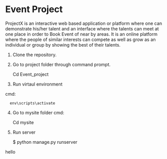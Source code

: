 # Event Project


ProjectX is an interactive web based application or platform where one can
demonstrate his/her talent and an interface where the talents can meet at one place in order to Book Event of near by areas. It is an online platform where the people of similar interests can compete as well as grow as an individual or group by showing the best of their talents.


1. Clone the repository.

2. Go to project folder through command prompt.

      Cd Event_project

3. Run virtaul environment

  cmd:

      env\scripts\activate

4. Go to mysite folder
  cmd:

      Cd mysite

5. Run server

      $ python manage.py runserver   

hello
